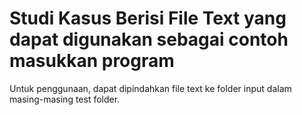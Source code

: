 # Studi Kasus Berisi File Text yang dapat digunakan sebagai contoh masukkan program

Untuk penggunaan, dapat dipindahkan file text ke folder input dalam masing-masing test folder.